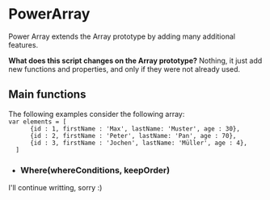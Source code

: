 # PowerArray
Power Array extends the Array prototype by adding many additional features.

<b>What does this script changes on the Array prototype?</b>
Nothing, it just add new functions and properties, and only if they were not already used.

<h2>Main functions</h2>
The following examples consider the following array:<br>
<code>var elements = [
      {id : 1, firstName : 'Max', lastName: 'Muster', age : 30}, 
      {id : 2, firstName : 'Peter', lastName: 'Pan', age : 70},
      {id : 3, firstName : 'Jochen', lastName: 'Müller', age : 4},
  ]</code>

<ul><li><h3>Where(whereConditions, keepOrder)</h3></li></ul>

I'll continue writting, sorry :)
